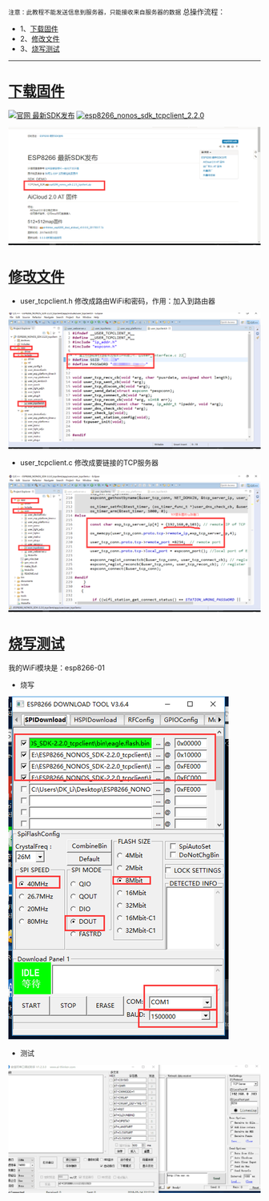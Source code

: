 `注意：此教程不能发送信息到服务器，只能接收来自服务器的数据`
总操作流程：
- 1、[下载固件](#ESP8266-01)
- 2、[修改文件](#ESP8266-02)
- 3、[烧写测试](#ESP8266-03)

***
# <a name="ESP8266-01" href="#" >下载固件</a>
[![](https://img.shields.io/badge/官网-最新SDK发布-red.svg "官网 最新SDK发布")](http://wiki.ai-thinker.com/esp8266/sdk)
[![](https://img.shields.io/badge/esp8266_nonos_sdk_tcpclient-2.2.0-green.svg "esp8266_nonos_sdk_tcpclient_2.2.0")](https://pan.baidu.com/s/14-dBFkHdL4dD7zroFm6BjQ)


![](image/1-1.png)

# <a name="ESP8266-02" href="#" >修改文件</a>
- user_tcpclient.h
修改成路由WiFi和密码，作用：加入到路由器

![](image/1-2.png)

- user_tcpclient.c
修改成要链接的TCP服务器

![](image/1-3.png)

# <a name="ESP8266-03" href="#" >烧写测试</a>
我的WiFi模块是：esp8266-01

- 烧写

![](image/1-4.png)

- 测试

![](image/1-6.gif)
